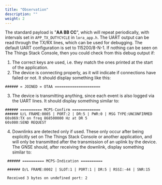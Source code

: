 ```yaml
---
title: "Observation"
description: ""
weight: 2
---
```


The standard payload is "**AA BB CC**", which will repeat periodically, with intervals set in `APP_TX_DUTYCYCLE` in `lora_app.h`. The UART output can be read through the TX/RX lines, which can be used for debugging. The default UART configuration is set to 115200/8-N-1. If nothing can be seen on The Things Stack Console, then you could check from this debug output if:

1. The correct keys are used, i.e. they match the ones printed at the start of the application.
2. The device is connecting properly, as it will indicate if connections have failed or not. It should display something like this:

```
###### = JOINED = OTAA =====================
```

3. The device is transmitting anything, since each event is also logged via the UART lines. It should display something similar to:

```
###### ========== MCPS-Confirm =============
###### U/L FRAME:0005 | PORT:2 | DR:5 | PWR:0 | MSG TYPE:UNCONFIRMED
60s069:TX on freq 868500000 Hz at DR 5
60s080:SEND REQUEST
```

4. Downlinks are detected only if used. These only occur after being explicitly set on The Things Stack Console or another application, and will only be transmitted after the transmission of an uplink by the device. The GNSE should, after receiving the downlink, display something similar to:

```
 ###### ========== MCPS-Indication ==========

 ###### D/L FRAME:0002 | SLOT:1 | PORT:1 | DR:5 | RSSI:-44 | SNR:15

 Received 3 bytes on undefined port: 2
```
